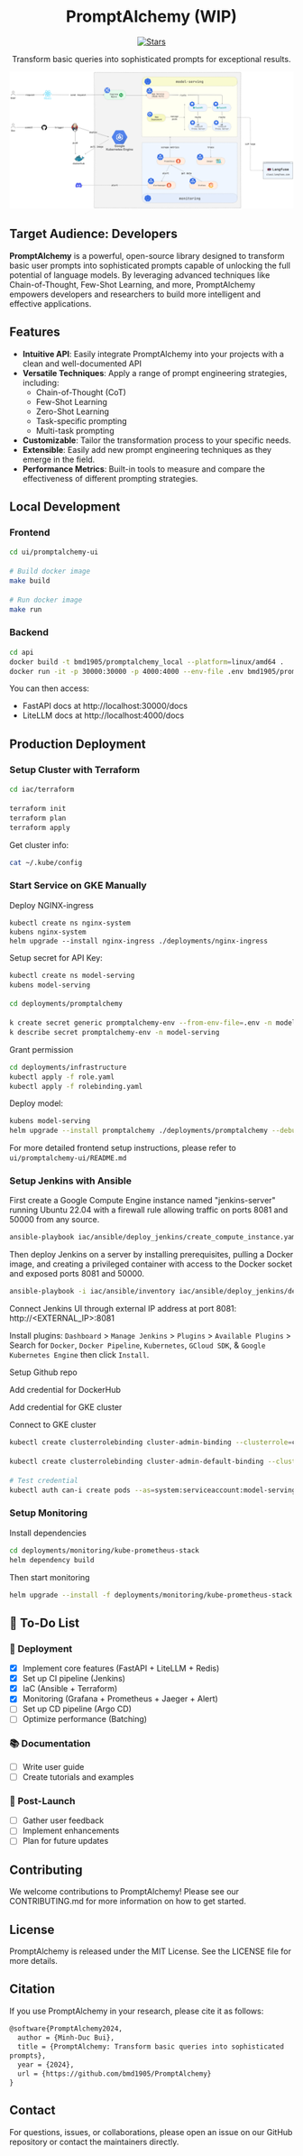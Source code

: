 

<div align="center">

# PromptAlchemy (WIP)
[![Stars](https://img.shields.io/github/stars/bmd1905/PromptAlchemy.svg)](https://api.github.com/repos/bmd1905/PromptAlchemy)

 Transform basic queries into sophisticated prompts for exceptional results.

 </div>

 [![Pipeline](./assets/prompt_alchemy.png)](#features)

 ## Target Audience: Developers

**PromptAlchemy** is a powerful, open-source library designed to transform basic user prompts into sophisticated prompts capable of unlocking the full potential of language models. By leveraging advanced techniques like Chain-of-Thought, Few-Shot Learning, and more, PromptAlchemy empowers developers and researchers to build more intelligent and effective applications.


## Features

- **Intuitive API**: Easily integrate PromptAlchemy into your projects with a clean and well-documented API
- **Versatile Techniques**: Apply a range of prompt engineering strategies, including:
    - Chain-of-Thought (CoT)
    - Few-Shot Learning
    - Zero-Shot Learning
    - Task-specific prompting
    - Multi-task prompting
- **Customizable**: Tailor the transformation process to your specific needs.
- **Extensible**: Easily add new prompt engineering techniques as they emerge in the field.
- **Performance Metrics**: Built-in tools to measure and compare the effectiveness of different prompting strategies.


## Local Development
### Frontend
```bash
cd ui/promptalchemy-ui

# Build docker image
make build

# Run docker image
make run
```

### Backend
```bash
cd api
docker build -t bmd1905/promptalchemy_local --platform=linux/amd64 .
docker run -it -p 30000:30000 -p 4000:4000 --env-file .env bmd1905/promptalchemy_local
```

You can then access:
- FastAPI docs at http://localhost:30000/docs
- LiteLLM docs at http://localhost:4000/docs

## Production Deployment

### Setup Cluster with Terraform

```bash
cd iac/terraform

terraform init
terraform plan
terraform apply
```

Get cluster info:
```bash
cat ~/.kube/config
```

### Start Service on GKE Manually

Deploy NGINX-ingress
```shell
kubectl create ns nginx-system
kubens nginx-system
helm upgrade --install nginx-ingress ./deployments/nginx-ingress
```

Setup secret for API Key:
```bash
kubectl create ns model-serving
kubens model-serving

cd deployments/promptalchemy

k create secret generic promptalchemy-env --from-env-file=.env -n model-serving
k describe secret promptalchemy-env -n model-serving
```

Grant permission
```bash
cd deployments/infrastructure
kubectl apply -f role.yaml
kubectl apply -f rolebinding.yaml
```

Deploy model:
```bash
kubens model-serving
helm upgrade --install promptalchemy ./deployments/promptalchemy --debug --force
```

For more detailed frontend setup instructions, please refer to `ui/promptalchemy-ui/README.md`

### Setup Jenkins with Ansible
First create a Google Compute Engine instance named "jenkins-server" running Ubuntu 22.04 with a firewall rule allowing traffic on ports 8081 and 50000 from any source.
```bash
ansible-playbook iac/ansible/deploy_jenkins/create_compute_instance.yaml
```

Then deploy Jenkins on a server by installing prerequisites, pulling a Docker image, and creating a privileged container with access to the Docker socket and exposed ports 8081 and 50000.

```bash
ansible-playbook -i iac/ansible/inventory iac/ansible/deploy_jenkins/deploy_jenkins.yaml
```

Connect Jenkins UI through external IP address at port 8081: http://<EXTERNAL_IP>:8081

Install plugins: `Dashboard` > `Manage Jenkins` > `Plugins` > `Available Plugins` > Search for `Docker`, `Docker Pipeline`, `Kubernetes`, `GCloud SDK`, & `Google Kubernetes Engine` then click `Install`.

Setup Github repo

Add credential for DockerHub

Add credential for GKE cluster

Connect to GKE cluster

```bash
kubectl create clusterrolebinding cluster-admin-binding --clusterrole=cluster-admin --user=system:anonymous

kubectl create clusterrolebinding cluster-admin-default-binding --clusterrole=cluster-admin --user=system:serviceaccount:model-serving:default

# Test credential
kubectl auth can-i create pods --as=system:serviceaccount:model-serving:default
```

### Setup Monitoring
Install dependencies

```bash
cd deployments/monitoring/kube-prometheus-stack
helm dependency build
```

Then start monitoring
```bash
helm upgrade --install -f deployments/monitoring/kube-prometheus-stack.expanded.yaml kube-prometheus-stack deployments/monitoring/kube-prometheus-stack -n monitoring
```


## 📝 To-Do List

### 🚀 Deployment
- [x] Implement core features (FastAPI + LiteLLM + Redis)
- [x] Set up CI pipeline (Jenkins)
- [x] IaC (Ansible + Terraform)
- [x] Monitoring (Grafana + Prometheus + Jaeger + Alert)
- [ ] Set up CD pipeline (Argo CD)
- [ ] Optimize performance (Batching)

### 📚 Documentation
- [ ] Write user guide
- [ ] Create tutorials and examples

### 🌟 Post-Launch
- [ ] Gather user feedback
- [ ] Implement enhancements
- [ ] Plan for future updates

## Contributing
We welcome contributions to PromptAlchemy! Please see our CONTRIBUTING.md for more information on how to get started.

## License
PromptAlchemy is released under the MIT License. See the LICENSE file for more details.

## Citation
If you use PromptAlchemy in your research, please cite it as follows:
```
@software{PromptAlchemy2024,
  author = {Minh-Duc Bui},
  title = {PromptAlchemy: Transform basic queries into sophisticated prompts},
  year = {2024},
  url = {https://github.com/bmd1905/PromptAlchemy}
}
```

## Contact
For questions, issues, or collaborations, please open an issue on our GitHub repository or contact the maintainers directly.
